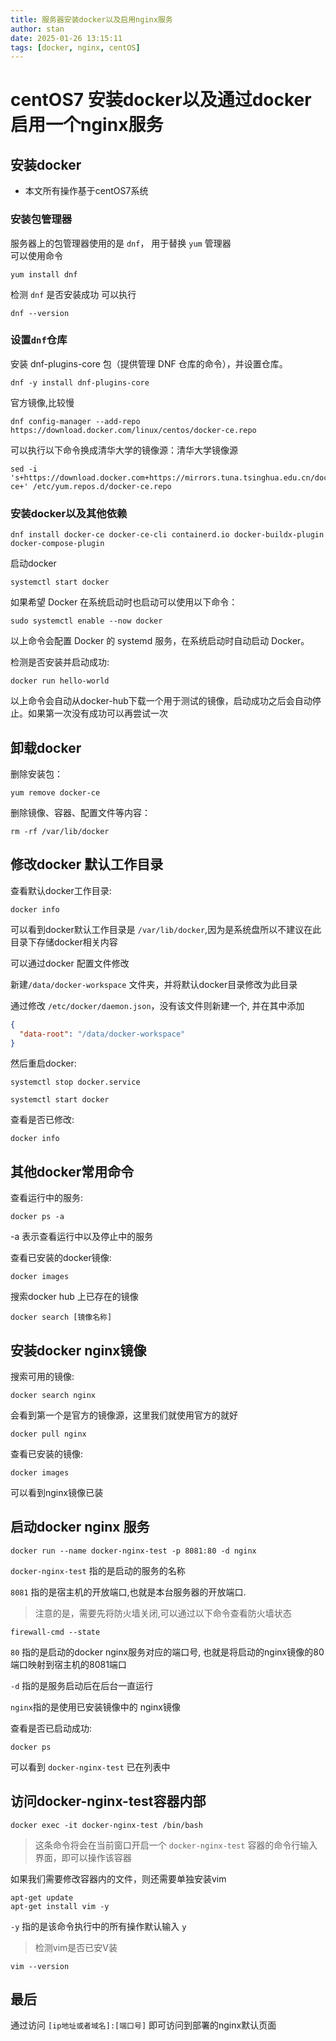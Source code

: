 ```yaml
---
title: 服务器安装docker以及启用nginx服务
author: stan
date: 2025-01-26 13:15:11
tags: [docker, nginx, centOS]
---
```


# centOS7 安装docker以及通过docker启用一个nginx服务

## 安装docker

- 本文所有操作基于centOS7系统

### 安装包管理器

服务器上的包管理器使用的是 `dnf`， 用于替换 `yum` 管理器  
可以使用命令 
```shell
yum install dnf
```

检测 `dnf` 是否安装成功 可以执行 
```shell
dnf --version
```

### 设置`dnf`仓库

安装 dnf-plugins-core 包（提供管理 DNF 仓库的命令），并设置仓库。  

```shell
dnf -y install dnf-plugins-core
```

官方镜像,比较慢 

```shell
dnf config-manager --add-repo https://download.docker.com/linux/centos/docker-ce.repo
```

可以执行以下命令换成清华大学的镜像源：清华大学镜像源 

```shell
sed -i 's+https://download.docker.com+https://mirrors.tuna.tsinghua.edu.cn/docker-ce+' /etc/yum.repos.d/docker-ce.repo
```

### 安装docker以及其他依赖
```shell
dnf install docker-ce docker-ce-cli containerd.io docker-buildx-plugin docker-compose-plugin
```

启动docker 
```shell
systemctl start docker
```

如果希望 Docker 在系统启动时也启动可以使用以下命令：  

```shell
sudo systemctl enable --now docker
```
  
以上命令会配置 Docker 的 systemd 服务，在系统启动时自动启动 Docker。  

检测是否安装并启动成功:

```shell
docker run hello-world
``` 

以上命令会自动从docker-hub下载一个用于测试的镜像，启动成功之后会自动停止。如果第一次没有成功可以再尝试一次

## 卸载docker  
删除安装包：  

```shell
yum remove docker-ce
```

删除镜像、容器、配置文件等内容：  

```shell
rm -rf /var/lib/docker
```

## 修改docker 默认工作目录

查看默认docker工作目录:  

```shell
docker info
```  

可以看到docker默认工作目录是 `/var/lib/docker`,因为是系统盘所以不建议在此目录下存储docker相关内容

可以通过docker 配置文件修改

新建`/data/docker-workspace` 文件夹，并将默认docker目录修改为此目录 

通过修改 `/etc/docker/daemon.json`，没有该文件则新建一个, 并在其中添加

``` json
{
  "data-root": "/data/docker-workspace"
}
```

然后重启docker:  

```shell
systemctl stop docker.service
```

```shell
systemctl start docker
```

查看是否已修改:    
```shell
docker info
```

## 其他docker常用命令

查看运行中的服务:  

```shell
docker ps -a
``` 
-a 表示查看运行中以及停止中的服务

查看已安装的docker镜像:

```shell
docker images
``` 

搜索docker hub 上已存在的镜像

```shell
docker search [镜像名称]
```

## 安装docker nginx镜像

搜索可用的镜像:

```shell
docker search nginx
```

会看到第一个是官方的镜像源，这里我们就使用官方的就好

```shell
docker pull nginx
```

查看已安装的镜像:

```shell
docker images
```
可以看到nginx镜像已装

## 启动docker nginx 服务

```shell
docker run --name docker-nginx-test -p 8081:80 -d nginx
```

`docker-nginx-test` 指的是启动的服务的名称

`8081` 指的是宿主机的开放端口,也就是本台服务器的开放端口.
> 注意的是，需要先将防火墙关闭,可以通过以下命令查看防火墙状态

```shell
firewall-cmd --state
```

`80` 指的是启动的docker nginx服务对应的端口号, 也就是将启动的nginx镜像的80端口映射到宿主机的8081端口

`-d` 指的是服务启动后在后台一直运行

`nginx`指的是使用已安装镜像中的 nginx镜像

查看是否已启动成功:

```shell
docker ps
```

可以看到 `docker-nginx-test` 已在列表中

## 访问docker-nginx-test容器内部

```shell
docker exec -it docker-nginx-test /bin/bash
```

> 这条命令将会在当前窗口开启一个 `docker-nginx-test` 容器的命令行输入界面，即可以操作该容器

如果我们需要修改容器内的文件，则还需要单独安装vim

```shell
apt-get update
apt-get install vim -y
```

`-y` 指的是该命令执行中的所有操作默认输入 `y`


> 检测vim是否已安V装
```shell
vim --version
```

## 最后

通过访问 `[ip地址或者域名]:[端口号]` 即可访问到部署的nginx默认页面
